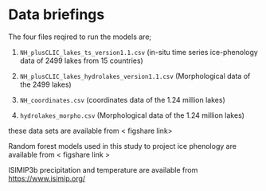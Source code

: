 # Data briefings

The four files reqired to run the models are;

1.  `NH_plusCLIC_lakes_ts_version1.1.csv` (in-situ time series ice-phenology data of 2499 lakes from 15 countries)

2.  `NH_plusCLIC_lakes_hydrolakes_version1.1.csv` (Morphological data of the 2499 lakes)

3.  `NH_coordinates.csv` (coordinates data of the 1.24 million lakes)

4.  `hydrolakes_morpho.csv` (Morphological data of the 1.24 million lakes)

these data sets are available from \< figshare link\>

Random forest models used in this study to project ice phenology are available from \< figshare link \>

ISIMIP3b precipitation and temperature are available from <https://www.isimip.org/>

